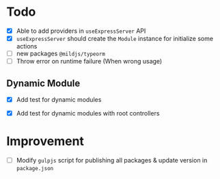 # Todo

-  [X] Able to add providers in `useExpressServer` API
-  [X] `useExpressServer` should create the `Module` instance for initialize some actions
-  [ ] new packages `@mildjs/typeorm`
-  [ ] Throw error on runtime failure (When wrong usage)

## Dynamic Module
-  [X] Add test for dynamic modules
-  [X] Add test for dynamic modules with root controllers
 

# Improvement

-  [ ] Modify `gulpjs` script for publishing all packages & update version in `package.json`